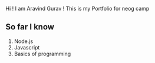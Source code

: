 Hi !  I am Aravind Gurav !
This is my Portfolio for neog camp


So far I know
--------------------
1. Node.js
2. Javascript
3. Basics of programming